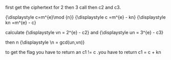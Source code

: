 first get the ciphertext for 2 then 3 call then c2 and c3.

{\displaystyle c=m^{e}\mod {n}}
{\displaystyle c =m^{e} - kn}
{\displaystyle kn =m^{e} - c}

calculate {\displaystyle vn = 2^{e} - c2} and {\displaystyle un = 3^{e} - c3}

then n {\displaystyle \n = gcd(un,vn)} 

to get the flag you have to return an c1 != c .you have to return c1 = c + kn

